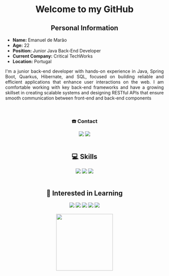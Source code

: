 <h1 align="center"> Welcome to my GitHub </h1>

<div align="justify">
  <h2 align="center"> Personal Information</h2>

  - **Name:** Emanuel de Marão  
  - **Age:** 22  
  - **Position:** Junior Java Back-End Developer  
  - **Current Company:** Critical TechWorks  
  - **Location:** Portugal

I'm a junior back-end developer with hands-on experience in Java, Spring Boot, Quarkus, Hibernate, and SQL, focused on building reliable and efficient applications that enhance user interactions on the web. I am comfortable working with key back-end frameworks and have a growing skillset in creating scalable systems and designing RESTful APIs that ensure smooth communication between front-end and back-end components
</div>

<br>

<div align="center">
  <h3>☎️ Contact</h3>
  <div style="display: inline_block">
    <a href="mailto:emanueldemarao@gmail.com" target="_blank" title="Email"><img src="https://img.shields.io/badge/Gmail-D14836?style=for-the-badge&logo=gmail&logoColor=white"></a>
    <a href="https://www.linkedin.com/in/emanuel-de-mar%C3%A3o-028a68198/" target="_blank" title="LinkedIn"><img src="https://img.shields.io/badge/LinkedIn-0077B5?style=for-the-badge&logo=linkedin&logoColor=white"></a>
  </div>
</div>

<br>

<div align="center">
  <h2 align="center">💻 Skills</h2>
  <img src="https://img.shields.io/badge/Java-ED8B00?style=for-the-badge&logo=java&logoColor=white"/>
  <img src="https://img.shields.io/badge/Spring-6DB33F?style=for-the-badge&logo=spring&logoColor=white"/>
  <img src="https://img.shields.io/badge/quarkus-%234794EB.svg?style=for-the-badge&logo=quarkus&logoColor=white"/>
</div>

<br>

<div align="center">
  <h2 align="center">📍 Interested in Learning</h2>
  <img src="https://img.shields.io/badge/React-20232A?style=for-the-badge&logo=react&logoColor=61DAFB"/>
  <img src="https://img.shields.io/badge/Kotlin-0095D5?&style=for-the-badge&logo=kotlin&logoColor=white"/>
  <img src="https://img.shields.io/badge/Python-14354C?style=for-the-badge&logo=python&logoColor=white"/>
  <img src="https://img.shields.io/badge/JavaScript-F7DF1E?style=for-the-badge&logo=javascript&logoColor=black"/>
  <img src="https://img.shields.io/badge/React_Native-20232A?style=for-the-badge&logo=react&logoColor=61DAFB"/>
</div>

<br>

<div align="center">
  <a href="https://github.com/emanueldemarao18">
    <img height="180em" src="https://github-readme-stats.vercel.app/api?username=emanueldemarao18&show_icons=true&theme=vue-dark&include_all_commits=true&count_private=true"/>
  </a>
</div>
